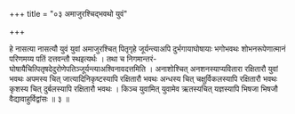+++
title = "०३ अमाजुरश्चिद्भवथो युवं"

+++

हे नासत्या नासत्यौ युवं युवां अमाजुरश्चित् पितृगृहे जूर्यन्त्याअपि दुर्भगायाघोषायाः भगोभवथः शोभनरूपेणात्मानं परिणमय्य पतिं दत्तवन्तौ स्थइत्यर्थः । तथा च निगमान्तरं- घोषायैचित्पितृषदेदुरोणेपतिञ्जूर्यन्त्याअश्विनावदत्तमिति । अनाशोश्चित् अनशनस्याप्यवितारा रक्षितारौ युवां भवथः अपमस्य चित् जात्यादिनिकृष्टस्यापि रक्षितारौ भवथः अन्धस्य चित् चक्षुर्विकलस्यापि रक्षितारौ भवथः कृशस्य चित् दुर्बलस्यापि रक्षितारौ भवथः । किञ्च युवामित् युवामेव ऋतस्यचित् यज्ञस्यापि भिषजा भिषजौ वैद्यावाहुर्विद्वांसः ॥ ३ ॥